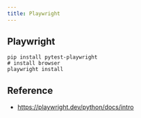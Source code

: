 ```yaml
---
title: Playwright
---
```


## Playwright

```
pip install pytest-playwright
# install browser
playwright install
```

## Reference
- https://playwright.dev/python/docs/intro
